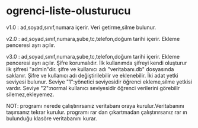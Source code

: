 # ogrenci-liste-olusturucu
v1.0 : ad,soyad,sınıf,numara içerir. Veri getirme,silme bulunur.

v2.0 : ad,soyad,sınıf,numara,şube,tc,telefon,doğum tarihi içerir. Ekleme penceresi ayrı açılır.

v3.0 : ad,soyad,sınıf,numara,şube,tc,telefon,doğum tarihi içerir. Ekleme penceresi ayrı açılır.
Şifre korumalıdır. İlk kullanımda şifreyi kendi oluşturur ilk şifresi "admin"dir.
şifre ve kullanıcı adı "veritabanı.db" dosyasında saklanır. Şifre ve kullanıcı adı değiştirilebilir ve eklenebilir.
İki adat yetki seviyesi bulunur. Seviye "1":yönetici seviyesidir öğrenci ekleme,silme yetkisi vardır.
Seviye "2":normal kullanıcı seviyesidir öğrenci verilerini görebilir silemez,ekleyemez.

NOT: programı nerede çalıştırırsanız veritabanı oraya kurulur.Veritabanını taşırsanız tekrar kurulur.
programı rar dan çıkartmadan çalıştırırsanız rar ın bulunduğu klasöre veritabanını kurar.
